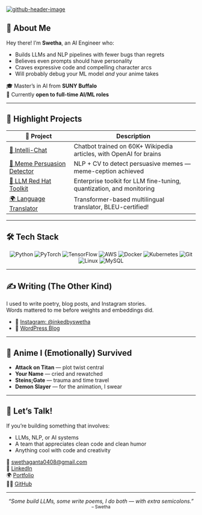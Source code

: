 [![github-header-image](https://github.com/user-attachments/assets/0d92b066-1565-4cbd-88b6-312ce0e1900b)](swethareddyganta.com)

## 👋 About Me

Hey there! I’m **Swetha**, an AI Engineer who:

- Builds LLMs and NLP pipelines with fewer bugs than regrets  
- Believes even prompts should have personality  
- Craves expressive code and compelling character arcs  
- Will probably debug your ML model *and* your anime takes

🎓 Master’s in AI from **SUNY Buffalo**  
📌 Currently **open to full-time AI/ML roles**

---

## 🚀 Highlight Projects

| 🔧 Project | Description |
|-----------|-------------|
| [🤖 Intelli-Chat](https://github.com/swethareddyganta/intelli-chat) | Chatbot trained on 60K+ Wikipedia articles, with OpenAI for brains |
| [🧠 Meme Persuasion Detector](https://github.com/swethareddyganta/MemePersuasionDetection) | NLP + CV to detect persuasive memes — meme-ception achieved |
| [🧰 LLM Red Hat Toolkit](https://github.com/swethareddyganta/LLM_Redhat_Toolkit) | Enterprise toolkit for LLM fine-tuning, quantization, and monitoring |
| [🌍 Language Translator](https://github.com/swethareddyganta/Language-Translation) | Transformer-based multilingual translator, BLEU-certified! |

---

## 🛠️ Tech Stack

<p align="center">
  <img src="https://img.shields.io/badge/Python-3776AB?style=for-the-badge&logo=python&logoColor=white" title="Python"/>
  <img src="https://img.shields.io/badge/PyTorch-EE4C2C?style=for-the-badge&logo=pytorch&logoColor=white" title="PyTorch"/>
  <img src="https://img.shields.io/badge/TensorFlow-FF6F00?style=for-the-badge&logo=tensorflow&logoColor=white" title="TensorFlow"/>
  <img src="https://img.shields.io/badge/AWS-232F3E?style=for-the-badge&logo=amazon-aws&logoColor=white" title="AWS"/>
  <img src="https://img.shields.io/badge/Docker-2496ED?style=for-the-badge&logo=docker&logoColor=white" title="Docker"/>
  <img src="https://img.shields.io/badge/Kubernetes-326CE5?style=for-the-badge&logo=kubernetes&logoColor=white" title="Kubernetes"/>
  <img src="https://img.shields.io/badge/Git-F05032?style=for-the-badge&logo=git&logoColor=white" title="Git"/>
  <img src="https://img.shields.io/badge/Linux-FCC624?style=for-the-badge&logo=linux&logoColor=black" title="Linux"/>
  <img src="https://img.shields.io/badge/MySQL-003B57?style=for-the-badge&logo=mysql&logoColor=white" title="MySQL"/>
</p>

---

## ✍️ Writing (The Other Kind)

I used to write poetry, blog posts, and Instagram stories.  
Words mattered to me before weights and embeddings did.

- 📸 [Instagram: @inkedbyswetha](https://www.instagram.com/inkedbyswetha)  
- 📝 [WordPress Blog](https://quora952826839.wordpress.com)

---

## 🌸 Anime I (Emotionally) Survived

- **Attack on Titan** — plot twist central  
- **Your Name** — cried and rewatched  
- **Steins;Gate** — trauma and time travel  
- **Demon Slayer** — for the animation, I swear

---

## 🤝 Let’s Talk!

If you’re building something that involves:
- LLMs, NLP, or AI systems  
- A team that appreciates clean code and clean humor  
- Anything cool with code and creativity

📧 [swethaganta0408@gmail.com](mailto:swethaganta0408@gmail.com)  
💼 [LinkedIn](https://linkedin.com/in/swetha-reddy-ganta)  
🌍 [Portfolio](http://swethareddyganta.com/)  
👩‍💻 [GitHub](https://github.com/swethareddyganta)

---

<p align="center">
  <em>“Some build LLMs, some write poems, I do both — with extra semicolons.”</em><br/>
  <sub>– Swetha</sub>
</p>
